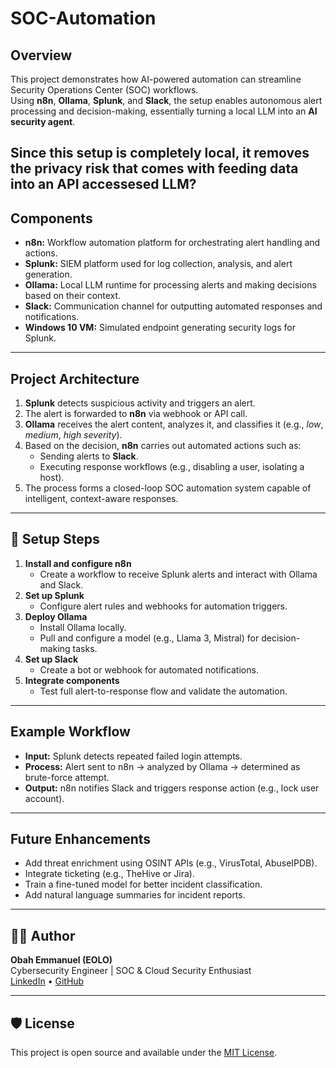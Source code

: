 # SOC-Automation
##  Overview
This project demonstrates how AI-powered automation can streamline Security Operations Center (SOC) workflows.  
Using **n8n**, **Ollama**, **Splunk**, and **Slack**, the setup enables autonomous alert processing and decision-making, essentially turning a local LLM into an **AI security agent**.

Since this setup is completely local, it removes the privacy risk that comes with feeding data into an API accessesed LLM?
---

## Components
- **n8n:** Workflow automation platform for orchestrating alert handling and actions.  
- **Splunk:** SIEM platform used for log collection, analysis, and alert generation.  
- **Ollama:** Local LLM runtime for processing alerts and making decisions based on their context.  
- **Slack:** Communication channel for outputting automated responses and notifications.  
- **Windows 10 VM:** Simulated endpoint generating security logs for Splunk.

---

## Project Architecture
1. **Splunk** detects suspicious activity and triggers an alert.  
2. The alert is forwarded to **n8n** via webhook or API call.  
3. **Ollama** receives the alert content, analyzes it, and classifies it (e.g., *low*, *medium*, *high severity*).  
4. Based on the decision, **n8n** carries out automated actions such as:
   - Sending alerts to **Slack**.
   - Executing response workflows (e.g., disabling a user, isolating a host).
5. The process forms a closed-loop SOC automation system capable of intelligent, context-aware responses.

---

## 🧰 Setup Steps
1. **Install and configure n8n**
   - Create a workflow to receive Splunk alerts and interact with Ollama and Slack.
2. **Set up Splunk**
   - Configure alert rules and webhooks for automation triggers.
3. **Deploy Ollama**
   - Install Ollama locally.
   - Pull and configure a model (e.g., Llama 3, Mistral) for decision-making tasks.
4. **Set up Slack**
   - Create a bot or webhook for automated notifications.
5. **Integrate components**
   - Test full alert-to-response flow and validate the automation.

---

## Example Workflow
- **Input:** Splunk detects repeated failed login attempts.  
- **Process:** Alert sent to n8n → analyzed by Ollama → determined as brute-force attempt.  
- **Output:** n8n notifies Slack and triggers response action (e.g., lock user account).

---

## Future Enhancements
- Add threat enrichment using OSINT APIs (e.g., VirusTotal, AbuseIPDB).  
- Integrate ticketing (e.g., TheHive or Jira).  
- Train a fine-tuned model for better incident classification.  
- Add natural language summaries for incident reports.

---

## 🧑‍💻 Author
**Obah Emmanuel (EOLO)**  
Cybersecurity Engineer | SOC & Cloud Security Enthusiast  
[LinkedIn](https://www.linkedin.com/in/emmanuel-obah-8a0521333/) • [GitHub](https://github.com/obah2008)

---

## 🛡️ License
This project is open source and available under the [MIT License](LICENSE).
